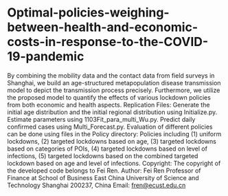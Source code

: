 # Optimal-policies-weighing-between-health-and-economic-costs-in-response-to-the-COVID-19-pandemic
By combining the mobility data and the contact data from field surveys in Shanghai, we build an age-structured metapopulation disease transmission model to depict the transmission process precisely. Furthermore, we utilize the proposed model to quantify the effects of various lockdown policies from both economic and health aspects.
Replication Files:
  Generate the initial age distribution and the initial regional distribution using Initialize.py.
  Estimate parameters using 1103Fit_para_multi_Wu.py.
  Predict daily confirmed cases using Multi_Forecast.py.
  Evaluation of different policies can be done using files in the Policy directory: Policies including (1) uniform lockdowns, (2)   targeted lockdowns based on age, (3) targeted lockdowns based on categories of POIs, (4) targeted lockdowns based on level of     infections, (5) targeted lockdowns based on the combined targeted lockdown based on age and level of infections.
Copyright:
  The copyright of the developed code belongs to Fei Ren.
Author:
  Fei Ren
  Professor of Finance at School of Business
  East China University of Science and Technology
  Shanghai 200237, China
  Email: fren@ecust.edu.cn
